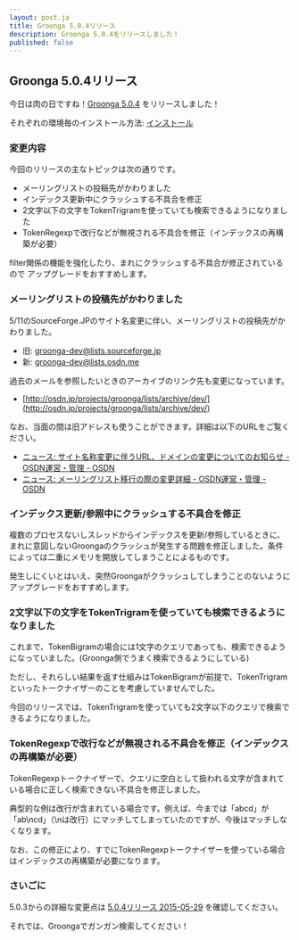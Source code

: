 ```yaml
---
layout: post.ja
title: Groonga 5.0.4リリース
description: Groonga 5.0.4をリリースしました！
published: false
---
```


## Groonga 5.0.4リリース

今日は肉の日ですね！[Groonga 5.0.4](/ja/docs/news.html#release-5-0-4) をリリースしました！

それぞれの環境毎のインストール方法: [インストール](/ja/docs/install.html)

### 変更内容

今回のリリースの主なトピックは次の通りです。

* メーリングリストの投稿先がかわりました
* インデックス更新中にクラッシュする不具合を修正
* 2文字以下の文字をTokenTrigramを使っていても検索できるようになりました
* TokenRegexpで改行などが無視される不具合を修正（インデックスの再構築が必要）

filter関係の機能を強化したり、まれにクラッシュする不具合が修正されているので
アップグレードをおすすめします。

### メーリングリストの投稿先がかわりました

5/11のSourceForge.JPのサイト名変更に伴い、メーリングリストの投稿先がかわりました。

* 旧: groonga-dev@lists.sourceforge.jp
* 新: groonga-dev@lists.osdn.me

過去のメールを参照したいときのアーカイブのリンク先も変更になっています。

* [http://osdn.jp/projects/groonga/lists/archive/dev/](http://osdn.jp/projects/groonga/lists/archive/dev/)

なお、当面の間は旧アドレスも使うことができます。詳細は以下のURLをご覧ください。

* [ニュース: サイト名称変更に伴うURL、ドメインの変更についてのお知らせ - OSDN運営・管理 - OSDN](http://osdn.jp/projects/sourceforge/news/24923)
* [ニュース: メーリングリスト移行の際の変更詳細 - OSDN運営・管理 - OSDN](http://osdn.jp/projects/sourceforge/news/24941)

### インデックス更新/参照中にクラッシュする不具合を修正

複数のプロセスないしスレッドからインデックスを更新/参照しているときに、まれに意図しないGroongaのクラッシュが発生する問題を修正しました。条件によっては二重にメモリを開放してしまうことによるものです。

発生しにくいとはいえ、突然Groongaがクラッシュしてしまうことのないようにアップグレードをおすすめします。

### 2文字以下の文字をTokenTrigramを使っていても検索できるようになりました

これまで、TokenBigramの場合には1文字のクエリであっても、検索できるようになっていました。(Groonga側でうまく検索できるようにしている)

ただし、それらしい結果を返す仕組みはTokenBigramが前提で、TokenTrigramといったトークナイザーのことを考慮していませんでした。

今回のリリースでは、TokenTrigramを使っていても2文字以下のクエリで検索できるようになりました。

### TokenRegexpで改行などが無視される不具合を修正（インデックスの再構築が必要）

TokenRegexpトークナイザーで、クエリに空白として扱われる文字が含まれている場合に正しく検索できない不具合を修正しました。

典型的な例は改行が含まれている場合です。例えば、今までは「abcd」が「ab\ncd」（\nは改行）にマッチしてしまっていたのですが、今後はマッチしなくなります。

なお、この修正により、すでにTokenRegexpトークナイザーを使っている場合はインデックスの再構築が必要になります。

### さいごに

5.0.3からの詳細な変更点は [5.0.4リリース 2015-05-29](/ja/docs/news.html#release-5-0-4) を確認してください。

それでは、Groongaでガンガン検索してください！

